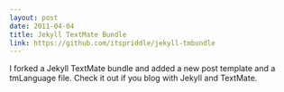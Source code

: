```yaml
---
layout: post
date: 2011-04-04
title: Jekyll TextMate Bundle
link: https://github.com/itspriddle/jekyll-tmbundle
---
```


I forked a Jekyll TextMate bundle and added a new post template and a
tmLanguage file. Check it out if you blog with Jekyll and TextMate.
